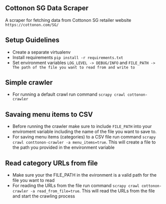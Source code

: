 ## Cottonon SG Data Scraper

A scraper for fetching data from Cottonon SG retailer website `https://cottonon.com/SG/`


## Setup Guidelines

- Create a separate virtualenv 
- Install requirements `pip install -r requirements.txt`
- Set environment variables `LOG_LEVEL -> DEBUG/INFO` and `FILE_PATH -> The path of the file you want to read from and write to`

## Simple crawler
- For running a default crawl run command `scrapy crawl cottonon-crawler`

## Savaing menu items to CSV
- Before running the crawler make sure to include `FILE_PATH` into your enviroment variable including the name of the file you want to save to.
- For saving menu items (categories) to a CSV file run command `scrapy crawl conttonon-crawler -a menu_items=true`. This will create a file to the path you provided in the environment variable

## Read category URLs from file
- Make sure your the FILE_PATH in the evironment is a valid path for the file you want to read
- For reading the URLs from the file run command  `scrapy crawl cottonon-crawler -a read_from_file=true`. This will read the URLs from the file and start the crawling process

